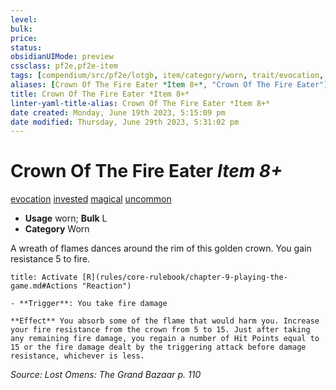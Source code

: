 ```yaml
---
level:
bulk:
price:
status:
obsidianUIMode: preview
cssclass: pf2e,pf2e-item
tags: [compendium/src/pf2e/lotgb, item/category/worn, trait/evocation, trait/invested, trait/magical, trait/uncommon]
aliases: [Crown Of The Fire Eater *Item 8+*, "Crown Of The Fire Eater"]
title: Crown Of The Fire Eater *Item 8+*
linter-yaml-title-alias: Crown Of The Fire Eater *Item 8+*
date created: Monday, June 19th 2023, 5:15:09 pm
date modified: Thursday, June 29th 2023, 5:31:02 pm
---
```


# Crown Of The Fire Eater *Item 8+*

[evocation](rules/traits/evocation.md) [invested](rules/traits/invested.md) [magical](rules/traits/magical.md) [uncommon](rules/traits/uncommon.md)  

- **Usage** worn; **Bulk** L
- **Category** Worn

A wreath of flames dances around the rim of this golden crown. You gain resistance 5 to fire.

```ad-embed-ability
title: Activate [R](rules/core-rulebook/chapter-9-playing-the-game.md#Actions "Reaction")

- **Trigger**: You take fire damage

**Effect** You absorb some of the flame that would harm you. Increase your fire resistance from the crown from 5 to 15. Just after taking any remaining fire damage, you regain a number of Hit Points equal to 15 or the fire damage dealt by the triggering attack before damage resistance, whichever is less.
```

*Source: Lost Omens: The Grand Bazaar p. 110*
